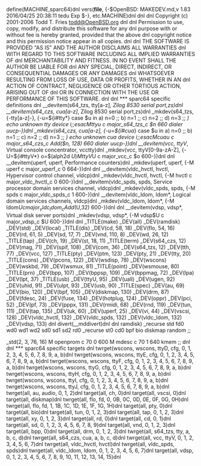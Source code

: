 define(MACHINE,sparc64)dnl
vers(__file__,
	{-$OpenBSD: MAKEDEV.md,v 1.83 2016/04/25 20:38:11 tedu Exp $-},
etc.MACHINE)dnl
dnl
dnl Copyright (c) 2001-2006 Todd T. Fries <todd@OpenBSD.org>
dnl
dnl Permission to use, copy, modify, and distribute this software for any
dnl purpose with or without fee is hereby granted, provided that the above
dnl copyright notice and this permission notice appear in all copies.
dnl
dnl THE SOFTWARE IS PROVIDED "AS IS" AND THE AUTHOR DISCLAIMS ALL WARRANTIES
dnl WITH REGARD TO THIS SOFTWARE INCLUDING ALL IMPLIED WARRANTIES OF
dnl MERCHANTABILITY AND FITNESS. IN NO EVENT SHALL THE AUTHOR BE LIABLE FOR
dnl ANY SPECIAL, DIRECT, INDIRECT, OR CONSEQUENTIAL DAMAGES OR ANY DAMAGES
dnl WHATSOEVER RESULTING FROM LOSS OF USE, DATA OR PROFITS, WHETHER IN AN
dnl ACTION OF CONTRACT, NEGLIGENCE OR OTHER TORTIOUS ACTION, ARISING OUT OF
dnl OR IN CONNECTION WITH THE USE OR PERFORMANCE OF THIS SOFTWARE.
dnl
dnl *** sparc64 specific definitions
dnl
__devitem(s64_tzs, tty[a-z]*, Zilog 8530 serial port,zs)dnl
__devitem(s64_czs, cua[a-z]*, Zilog 8530 serial port,zs)dnl
_mkdev(s64_tzs, {-tty[a-z]-}, {-u=${i#tty*}
	case $u in
	a) n=0 ;;
	b) n=1 ;;
	c) n=2 ;;
	d) n=3 ;;
	*) echo unknown tty device $i ;;
	esac
	M tty$u c major_s64_tzs_c $n 660 dialer uucp-})dnl
_mkdev(s64_czs, cua[a-z], {-u=${i#cua*}
	case $u in
	a) n=0 ;;
	b) n=1 ;;
	c) n=2 ;;
	d) n=3 ;;
	*) echo unknown cua device $i ;;
	esac
	M cua$u c major_s64_czs_c Add($n, 128) 660 dialer uucp-})dnl
__devitem(vcc, ttyV*, Virtual console concentrator, vcctty)dnl
_mkdev(vcc, ttyV[0-9a-zA-Z], {-U=${i#ttyV*}
	o=$(alph2d $U)
	M ttyV$U c major_vcc_c $o 600-})dnl
dnl
__devitem(uperf, uperf, Performance counters)dnl
_mkdev(uperf, uperf, {-M uperf c major_uperf_c 0 664-})dnl
dnl
__devitem(vldc_hvctl, hvctl, Hypervisor control channel, vldcp)dnl
_mkdev(vldc_hvctl, hvctl, {-M hvctl c major_vldc_hvctl_c 0 600-})dnl
__devitem(vldc_spds, spds, Service processor domain services channel, vldcp)dnl
_mkdev(vldc_spds, spds, {-M spds c major_vldc_spds_c 1 600-})dnl
__devitem(vldc_ldom, ldom*, Logical domain services channels, vldcp)dnl
_mkdev(vldc_ldom, ldom*, {-M ldom$U c major_vldc_ldom_c Add($U,32) 600-})dnl
dnl
__devitem(vdsp, vdsp*, Virtual disk server ports)dnl
_mkdev(vdsp, vdsp*, {-M vdsp$U c major_vdsp_c $U 600-})dnl
dnl
_TITLE(make)
_DEV(all)
_DEV(ramdisk)
_DEV(std)
_DEV(local)
_TITLE(dis)
_DEV(cd, 58, 18)
_DEV(flo, 54, 16)
_DEV(rd, 61, 5)
_DEV(sd, 17, 7)
_DEV(vnd, 110, 8)
_DEV(wd, 26, 12)
_TITLE(tap)
_DEV(ch, 19)
_DEV(st, 18, 11)
_TITLE(term)
_DEV(s64_czs, 12)
_DEV(mag, 71)
_DEV(spif, 108)
_DEV(com, 36)
_DEV(s64_tzs, 12)
_DEV(tth, 77)
_DEV(vcc, 127)
_TITLE(pty)
_DEV(ptm, 123)
_DEV(pty, 21)
_DEV(tty, 20)
_TITLE(cons)
_DEV(pcons, 122)
_DEV(wsdisp, 78)
_DEV(wscons)
_DEV(wskbd, 79)
_DEV(wsmux, 81)
_TITLE(point)
_DEV(wsmouse, 80)
_TITLE(prn)
_DEV(bpp, 107)
_DEV(bppsp, 109)
_DEV(bppmag, 72)
_DEV(lpa)
_DEV(lpt, 37)
_TITLE(usb)
_DEV(ttyU, 95)
_DEV(uall)
_DEV(ugen, 92)
_DEV(uhid, 91)
_DEV(ulpt, 93)
_DEV(usb, 90)
_TITLE(spec)
_DEV(au, 69)
_DEV(bio, 120)
_DEV(bpf, 105)
_DEV(diskmap, 130)
_DEV(drm, 87)
_DEV(fdesc, 24)
_DEV(fuse, 134)
_DEV(hotplug, 124)
_DEV(oppr)
_DEV(pci, 52)
_DEV(pf, 73)
_DEV(pppx, 131)
_DEV(rmidi, 68)
_DEV(rnd, 119)
_DEV(tun, 111)
_DEV(tap, 135)
_DEV(uk, 60)
_DEV(uperf, 25)
_DEV(vi, 44)
_DEV(vscsi, 128)
_DEV(vldc_hvctl, 132)
_DEV(vldc_spds, 132)
_DEV(vldc_ldom, 132)
_DEV(vdsp, 133)
dnl
divert(__mddivert)dnl
dnl
ramdisk)
	_recurse std fd0 wd0 wd1 wd2 sd0 sd1 sd2 rd0
	_recurse st0 cd0 bpf bio diskmap random
	;;

_std(2, 3, 76, 16)
	M openprom	c 70 0 600
	M mdesc		c 70 1 640 kmem
	;;
dnl
dnl *** sparc64 specific targets
dnl
twrget(wscons, wscons, ttyD, cfg, 0, 1, 2, 3, 4, 5, 6, 7, 8, 9, a, b)dnl
twrget(wscons, wscons, ttyE, cfg, 0, 1, 2, 3, 4, 5, 6, 7, 8, 9, a, b)dnl
twrget(wscons, wscons, ttyF, cfg, 0, 1, 2, 3, 4, 5, 6, 7, 8, 9, a, b)dnl
twrget(wscons, wscons, ttyG, cfg, 0, 1, 2, 3, 4, 5, 6, 7, 8, 9, a, b)dnl
twrget(wscons, wscons, ttyH, cfg, 0, 1, 2, 3, 4, 5, 6, 7, 8, 9, a, b)dnl
twrget(wscons, wscons, ttyI, cfg, 0, 1, 2, 3, 4, 5, 6, 7, 8, 9, a, b)dnl
twrget(wscons, wscons, ttyJ, cfg, 0, 1, 2, 3, 4, 5, 6, 7, 8, 9, a, b)dnl
twrget(all, au, audio, 0, 1, 2)dnl
target(all, ch, 0)dnl
target(all, vscsi, 0)dnl
target(all, diskmap)dnl
twrget(all, flo, fd, 0, 0B, 0C, 0D, 0E, 0F, 0G, 0H)dnl
twrget(all, flo, fd, 1, 1B, 1C, 1D, 1E, 1F, 1G, 1H)dnl
target(all, pty, 0)dnl
target(all, bio)dnl
target(all, tun, 0, 1, 2, 3)dnl
target(all, tap, 0, 1, 2, 3)dnl
target(all, xy, 0, 1, 2, 3)dnl
target(all, rd, 0)dnl
target(all, cd, 0, 1)dnl
target(all, sd, 0, 1, 2, 3, 4, 5, 6, 7, 8, 9)dnl
target(all, vnd, 0, 1, 2, 3)dnl
target(all, bpp, 0)dnl
target(all, drm, 0, 1, 2, 3)dnl
twrget(all, s64_tzs, tty, a, b, c, d)dnl
twrget(all, s64_czs, cua, a, b, c, d)dnl
twrget(all, vcc, ttyV, 0, 1, 2, 3, 4, 5, 6, 7)dnl
twrget(all, vldc_hvctl, hvctl)dnl
twrget(all, vldc_spds, spds)dnl
twrget(all, vldc_ldom, ldom, 0, 1, 2, 3, 4, 5, 6, 7)dnl
target(all, vdsp, 0, 1, 2, 3, 4, 5, 6, 7, 8, 9, 10, 11, 12, 13, 14, 15)dnl
